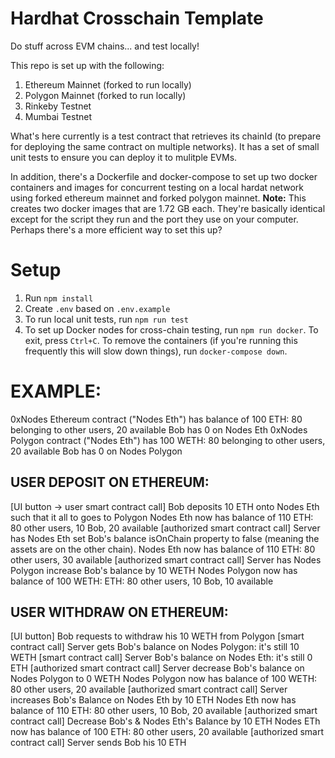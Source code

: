 # Hardhat Crosschain Template
Do stuff across EVM chains... and test locally! 

This repo is set up with the following: 
1) Ethereum Mainnet (forked to run locally)
2) Polygon Mainnet (forked to run locally)
3) Rinkeby Testnet 
4) Mumbai Testnet

What's here currently is a test contract that retrieves its chainId (to prepare for deploying the same contract on multiple networks). It has a set of small unit tests to ensure you can deploy it to mulitple EVMs. 

In addition, there's a Dockerfile and docker-compose to set up two docker containers and images for concurrent testing on a local hardat network using forked ethereum mainnet and forked polygon mainnet.
**Note:** This creates two docker images that are 1.72 GB each. They're basically identical except for the script they run and the port they use on your computer. Perhaps there's a more efficient way to set this up? 

# Setup
1) Run `npm install`
2) Create `.env` based on `.env.example`
3) To run local unit tests, run `npm run test`
4) To set up Docker nodes for cross-chain testing, run `npm run docker`. To exit, press `Ctrl+C`. To remove the containers (if you're running this frequently this will slow down things), run `docker-compose down`.

# EXAMPLE:
0xNodes Ethereum contract ("Nodes Eth") has balance of 100 ETH: 80 belonging to other users, 20 available
Bob has 0 on Nodes Eth
0xNodes Polygon contract ("Nodes Eth") has 100 WETH: 80 belonging to other users, 20 available
Bob has 0 on Nodes Polygon

## USER DEPOSIT ON ETHEREUM:
[UI button -> user smart contract call] Bob deposits 10 ETH onto Nodes Eth such that it all to goes to Polygon
Nodes Eth now has balance of 110 ETH: 80 other users, 10 Bob, 20 available
[authorized smart contract call] Server has Nodes Eth set Bob's balance isOnChain property to false (meaning the assets are on the other chain). 
Nodes Eth now has balance of 110 ETH: 80 other users, 30 available
[authorized smart contract call] Server has Nodes Polygon increase Bob's balance by 10 WETH
Nodes Polygon now has balance of 100 WETH: ETH: 80 other users, 10 Bob, 10 available

## USER WITHDRAW ON ETHEREUM:
[UI button] Bob requests to withdraw his 10 WETH from Polygon
[smart contract call] Server gets Bob's balance on Nodes Polygon: it's still 10 WETH
[smart contract call] Server Bob's balance on Nodes Eth: it's still 0 ETH
[authorized smart contract call] Server decrease Bob's balance on Nodes Polygon to 0 WETH
Nodes Polygon now has balance of 100 WETH: 80 other users, 20 available 
[authorized smart contract call] Server increases Bob's Balance on Nodes Eth by 10 ETH
Nodes Eth now has balance of 110 ETH: 80 other users, 10 Bob, 20 available
[authorized smart contract call] Decrease Bob's & Nodes Eth's Balance by 10 ETH
Nodes ETh now has balance of 100 ETH: 80 other users, 20 available
[authorized smart contract call] Server sends Bob his 10 ETH 